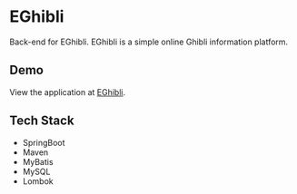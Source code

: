 # EGhibli

Back-end for EGhibli.
EGhibli is a simple online Ghibli information platform.

## Demo

View the application at [EGhibli](http://eghibli.mightyherox.me/).

## Tech Stack

- SpringBoot
- Maven
- MyBatis
- MySQL
- Lombok